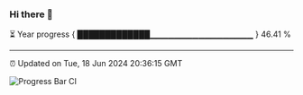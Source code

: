 ### Hi there 👋

⏳ Year progress { █████████████▁▁▁▁▁▁▁▁▁▁▁▁▁▁▁▁▁ } 46.41 %

---

⏰ Updated on Tue, 18 Jun 2024 20:36:15 GMT

![Progress Bar CI](https://github.com/IshwaranRudhara/GIT-ACTION/workflows/Progress%20Bar%20CI/badge.svg)
